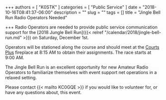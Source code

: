 +++
authors = [ "K0STK" ]
categories = [ "Public Service" ]
date = "2018-10-16T08:41:37-06:00"
description = ""
slug = ""
tags = []
title = "Jingle Bell Run Radio Operators Needed"

+++
Radio Operators are needed to provide public service communication
support for the
[2018 Jungle Bell Run]({{< relref "/calendar/2018/jingle-bell-run.md" >}})
on Saturday, December 1st.

Operators will be stationed along the course and should meet at
the [Courts Plus](/places/courts-plus-community-fitness/) fireplace at
8:15 AM to obtain their assignments. The race starts at 9:00 AM.

The Jingle Bell Run is an excellent opportunity for new Amateur Radio
Operators to familiarize themselves with event support net operations in a
relaxed setting.

Please contact {{< mailto KC0GQE >}}&nbsp;if you would like to volunteer for, or
have any questions about, this event.
<!--more-->
